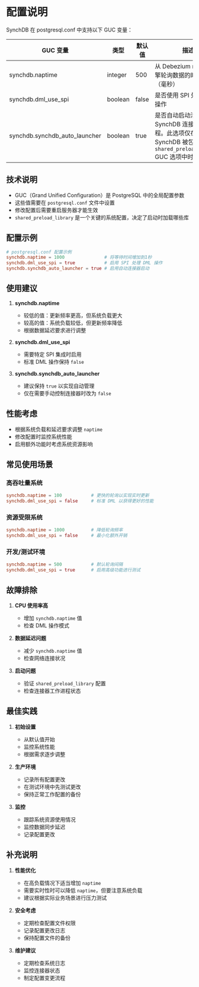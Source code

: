 # 配置说明

SynchDB 在 postgresql.conf 中支持以下 GUC 变量：

| GUC 变量 | 类型 | 默认值 | 描述 |
|-|-|-|-|
| synchdb.naptime | integer | 500 | 从 Debezium runner 引擎轮询数据的时间间隔（毫秒） |
| synchdb.dml_use_spi | boolean | false | 是否使用 SPI 处理 DML 操作 |
| synchdb.synchdb_auto_launcher | boolean | true | 是否自动启动活跃的 SynchDB 连接器工作进程。此选项仅在 SynchDB 被包含在 `shared_preload_library` GUC 选项中时生效 |

## 技术说明

- GUC（Grand Unified Configuration）是 PostgreSQL 中的全局配置参数
- 这些值需要在 `postgresql.conf` 文件中设置
- 修改配置后需要重启服务器才能生效
- `shared_preload_library` 是一个关键的系统配置，决定了启动时加载哪些库

## 配置示例

```conf
# postgresql.conf 配置示例
synchdb.naptime = 1000               # 将等待时间增加到1秒
synchdb.dml_use_spi = true           # 启用 SPI 处理 DML 操作
synchdb.synchdb_auto_launcher = true # 启用自动连接器启动
```

## 使用建议

1. **synchdb.naptime**
    - 较低的值：更新频率更高，但系统负载更大
    - 较高的值：系统负载较低，但更新频率降低
    - 根据数据延迟要求进行调整

2. **synchdb.dml_use_spi**
    - 需要特定 SPI 集成时启用
    - 标准 DML 操作保持 `false`

3. **synchdb.synchdb_auto_launcher**
    - 建议保持 `true` 以实现自动管理
    - 仅在需要手动控制连接器时改为 `false`

## 性能考虑

- 根据系统负载和延迟要求调整 `naptime`
- 修改配置时监控系统性能
- 启用额外功能时考虑系统资源影响

## 常见使用场景

### 高吞吐量系统
```conf
synchdb.naptime = 100           # 更快的轮询以实现实时更新
synchdb.dml_use_spi = false     # 标准 DML 以获得更好的性能
```

### 资源受限系统
```conf
synchdb.naptime = 1000          # 降低轮询频率
synchdb.dml_use_spi = false     # 最小化额外开销
```

### 开发/测试环境
```conf
synchdb.naptime = 500           # 默认轮询间隔
synchdb.dml_use_spi = true      # 启用高级功能进行测试
```

## 故障排除

1. **CPU 使用率高**
    - 增加 `synchdb.naptime` 值
    - 检查 DML 操作模式

2. **数据延迟问题**
    - 减少 `synchdb.naptime` 值
    - 检查网络连接状况

3. **启动问题**
    - 验证 `shared_preload_library` 配置
    - 检查连接器工作进程状态

## 最佳实践

1. **初始设置**
    - 从默认值开始
    - 监控系统性能
    - 根据需求逐步调整

2. **生产环境**
    - 记录所有配置更改
    - 在测试环境中先测试更改
    - 保持正常工作配置的备份

3. **监控**
    - 跟踪系统资源使用情况
    - 监控数据同步延迟
    - 记录配置更改

## 补充说明

1. **性能优化**
    - 在高负载情况下适当增加 `naptime`
    - 需要实时性时可以降低 `naptime`，但要注意系统负载
    - 建议根据实际业务场景进行压力测试

2. **安全考虑**
    - 定期检查配置文件权限
    - 记录配置更改日志
    - 保持配置文件的备份

3. **维护建议**
    - 定期检查系统日志
    - 监控连接器状态
    - 制定配置变更流程